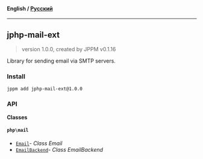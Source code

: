 #### **English** / [Русский](README.ru.md)

---

## jphp-mail-ext
> version 1.0.0, created by JPPM v0.1.16

Library for sending email via SMTP servers.

### Install
```
jppm add jphp-mail-ext@1.0.0
```

### API
**Classes**

#### `php\mail`

- [`Email`](https://github.com/jphp-compiler/jphp/blob/master/exts/jphp-mail-ext/api-docs/classes/php/mail/Email.md)- _Class Email_
- [`EmailBackend`](https://github.com/jphp-compiler/jphp/blob/master/exts/jphp-mail-ext/api-docs/classes/php/mail/EmailBackend.md)- _Class EmailBackend_